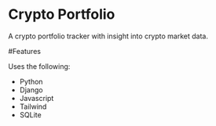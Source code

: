 # Crypto Portfolio
A crypto portfolio tracker with insight into crypto market data.

#Features

Uses the following:
- Python
- Django
- Javascript
- Tailwind
- SQLite
